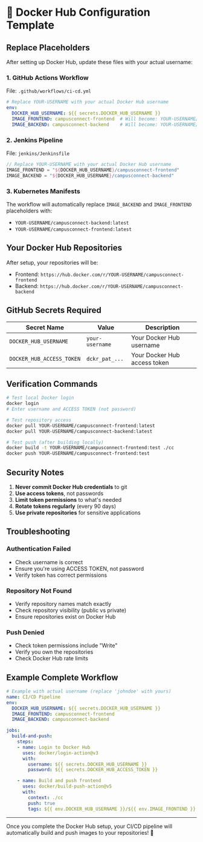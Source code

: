 # 🐳 Docker Hub Configuration Template

## **Replace Placeholders**

After setting up Docker Hub, update these files with your actual username:

### **1. GitHub Actions Workflow**
File: `.github/workflows/ci-cd.yml`

```yaml
# Replace YOUR-USERNAME with your actual Docker Hub username
env:
  DOCKER_HUB_USERNAME: ${{ secrets.DOCKER_HUB_USERNAME }}
  IMAGE_FRONTEND: campusconnect-frontend  # Will become: YOUR-USERNAME/campusconnect-frontend
  IMAGE_BACKEND: campusconnect-backend    # Will become: YOUR-USERNAME/campusconnect-backend
```

### **2. Jenkins Pipeline**
File: `jenkins/Jenkinsfile`

```groovy
// Replace YOUR-USERNAME with your actual Docker Hub username
IMAGE_FRONTEND = "${DOCKER_HUB_USERNAME}/campusconnect-frontend"
IMAGE_BACKEND = "${DOCKER_HUB_USERNAME}/campusconnect-backend"
```

### **3. Kubernetes Manifests**
The workflow will automatically replace `IMAGE_BACKEND` and `IMAGE_FRONTEND` placeholders with:
- `YOUR-USERNAME/campusconnect-backend:latest`
- `YOUR-USERNAME/campusconnect-frontend:latest`

## **Your Docker Hub Repositories**

After setup, your repositories will be:
- Frontend: `https://hub.docker.com/r/YOUR-USERNAME/campusconnect-frontend`
- Backend: `https://hub.docker.com/r/YOUR-USERNAME/campusconnect-backend`

## **GitHub Secrets Required**

| Secret Name | Value | Description |
|-------------|-------|-------------|
| `DOCKER_HUB_USERNAME` | `your-username` | Your Docker Hub username |
| `DOCKER_HUB_ACCESS_TOKEN` | `dckr_pat_...` | Your Docker Hub access token |

## **Verification Commands**

```bash
# Test local Docker login
docker login
# Enter username and ACCESS TOKEN (not password)

# Test repository access
docker pull YOUR-USERNAME/campusconnect-frontend:latest
docker pull YOUR-USERNAME/campusconnect-backend:latest

# Test push (after building locally)
docker build -t YOUR-USERNAME/campusconnect-frontend:test ./cc
docker push YOUR-USERNAME/campusconnect-frontend:test
```

## **Security Notes**

1. **Never commit Docker Hub credentials** to git
2. **Use access tokens**, not passwords
3. **Limit token permissions** to what's needed
4. **Rotate tokens regularly** (every 90 days)
5. **Use private repositories** for sensitive applications

## **Troubleshooting**

### **Authentication Failed**
- Check username is correct
- Ensure you're using ACCESS TOKEN, not password
- Verify token has correct permissions

### **Repository Not Found**
- Verify repository names match exactly
- Check repository visibility (public vs private)
- Ensure repositories exist on Docker Hub

### **Push Denied**
- Check token permissions include "Write"
- Verify you own the repositories
- Check Docker Hub rate limits

## **Example Complete Workflow**

```yaml
# Example with actual username (replace 'johndoe' with yours)
name: CI/CD Pipeline
env:
  DOCKER_HUB_USERNAME: ${{ secrets.DOCKER_HUB_USERNAME }}
  IMAGE_FRONTEND: campusconnect-frontend
  IMAGE_BACKEND: campusconnect-backend

jobs:
  build-and-push:
    steps:
    - name: Login to Docker Hub
      uses: docker/login-action@v3
      with:
        username: ${{ secrets.DOCKER_HUB_USERNAME }}
        password: ${{ secrets.DOCKER_HUB_ACCESS_TOKEN }}

    - name: Build and push frontend
      uses: docker/build-push-action@v5
      with:
        context: ./cc
        push: true
        tags: ${{ env.DOCKER_HUB_USERNAME }}/${{ env.IMAGE_FRONTEND }}:latest
```

---

Once you complete the Docker Hub setup, your CI/CD pipeline will automatically build and push images to your repositories! 🚀